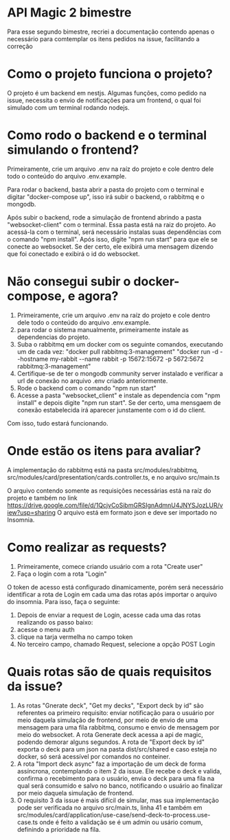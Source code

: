 # API Magic 2 bimestre

Para esse segundo bimestre, recriei a documentação contendo apenas o necessário para comtemplar os itens pedidos na issue, facilitando a correção

# Como o projeto funciona o projeto?

O projeto é um backend em nestjs. Algumas funções, como pedido na issue, necessita o envio de notificações para um frontend, o qual foi simulado com um terminal rodando nodejs.

# Como rodo o backend e o terminal simulando o frontend?

Primeiramente, crie um arquivo .env na raíz do projeto e cole dentro dele todo o conteúdo do arquivo .env.example.

Para rodar o backend, basta abrir a pasta do projeto com o terminal e digitar "docker-compose up", isso irá subir o backend, o rabbitmq e o mongodb.

Após subir o backend, rode a simulação de frontend abrindo a pasta "websocket-client" com o terminal. Essa pasta está na raiz do projeto. Ao acessá-la com o terminal, será necessário instalas suas dependências com o comando "npm install". Após isso, digite "npm run start" para que ele se conecte ao websocket. Se der certo, ele exibirá uma mensagem dizendo que foi conectado e exibirá o id do websocket.

# Não consegui subir o docker-compose, e agora?

1. Primeiramente, crie um arquivo .env na raíz do projeto e cole dentro dele todo o conteúdo do arquivo .env.example.
2. para rodar o sistema manualmente, primeiramente instale as dependencias do projeto.
3. Suba o rabbitmq em um docker com os seguinte comandos, executando um de cada vez: "docker pull rabbitmq:3-management"  "docker run -d --hostname my-rabbit --name rabbit -p 15672:15672 -p 5672:5672 rabbitmq:3-management"
4. Certifique-se de ter o mongodb community server instalado e verificar a url de conexão no arquivo .env criado anteriormente.
5. Rode o backend com o comando "npm run start"
6. Acesse a pasta "websocket_client" e instale as dependencia com "npm install" e depois digite "npm run start". Se der certo, uma mensgaem de conexão estabelecida irá aparecer junstamente com o id do client.

Com isso, tudo estará funcionando.

# Onde estão os itens para avaliar?

A implementação do rabbitmq está na pasta src/modules/rabbitmq, src/modules/card/presentation/cards.controller.ts, e no arquivo src/main.ts

O arquivo contendo somente as requisições necessárias está na raíz do projeto e também no link https://drive.google.com/file/d/1QcjvCoSibmGRSIgnAdmnU4JNYSJozLUR/view?usp=sharing
O arquivo está em formato json e deve ser importado no Insomnia.

# Como realizar as requests?

1. Primeiramente, comece criando usuário com a rota "Create user"
2. Faça o login com a rota "Login"

O token de acesso está configurado dinamicamente, porém será necessário identificar a rota de Login em cada uma das rotas após importar o arquivo do insomnia. Para isso, faça o seguinte:

1. Depois de enviar a request de Login, acesse cada uma das rotas realizando os passo baixo:
2. acesse o menu auth
3. clique na tarja vermelha no campo token
4. No terceiro campo, chamado Request, selecione a opção POST Login

# Quais rotas são de quais requisitos da issue?

1. As rotas "Gnerate deck", "Get my decks", "Export deck by id" são referentes oa primeiro requisito: enviar notificação para o usuário por meio daquela simulação de frontend, por meio de envio de uma mensagem para uma fila rabbitmq, consumo e envio de mensagem por meio do websocket. A rota Generate deck acessa a api de magic, podendo demorar alguns segundos. A rota de "Export deck by id" exporta o deck para um json na pasta dist/src/shared e caso esteja no docker, só será acessível por comandos no conteiner.
2. A rota "Import deck async" faz a importação de um deck de forma assíncrona, contemplando o item 2 da issue. Ele recebe o deck e valida, confirma o recebimento para o usuário, envia o deck para uma fila na qual será consumido e salvo no banco, notificando o usuário ao finalizar por meio daquela simulação de frontend. 
3. O requisito 3 da issue é mais difícil de simular, mas sua implementação pode ser verificada no arquivo src/main.ts, linha 41 e também em src/modules/card/application/use-case/send-deck-to-process.use-case.ts onde é feito a validação se é um admin ou usário comum, definindo a prioridade na fila.

